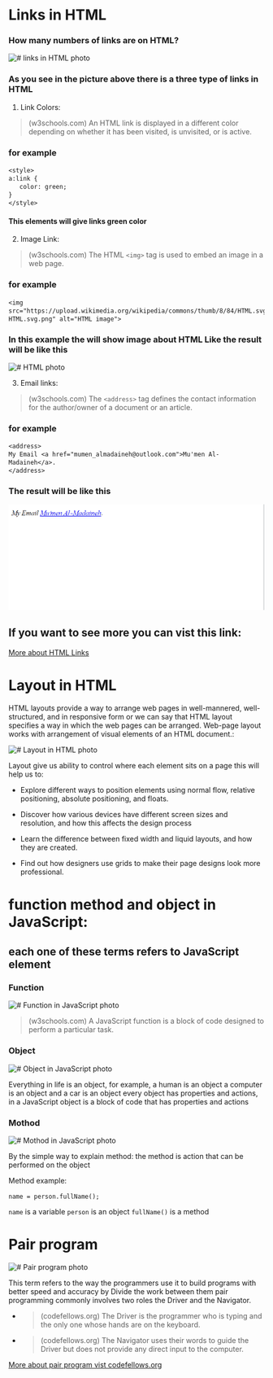 # Links in HTML

### How many numbers of links are on HTML?

![# links in HTML photo](https://www.tutorialbrain.com/wp-content/uploads/2019/02/Links-in-HTML-1.jpg)

### As you see in the picture above there is a three type of links in HTML

1. Link Colors:

> (w3schools.com) An HTML link is displayed in a different color depending on whether it has been visited, is unvisited, or is active.

### for example

```
<style>
a:link {
   color: green;
}
</style>
```

#### This elements will give links green color

2. Image Link:

> (w3schools.com) The HTML `<img>` tag is used to embed an image in a web page.

### for example

```
<img src="https://upload.wikimedia.org/wikipedia/commons/thumb/8/84/HTML.svg/260px-HTML.svg.png" alt="HTML image">
```

### In this example the  will show image about HTML Like the result will be like this

![# HTML photo](https://upload.wikimedia.org/wikipedia/commons/thumb/8/84/HTML.svg/260px-HTML.svg.png)

3. Email links:

> (w3schools.com) The `<address>` tag defines the contact information for the author/owner of a document or an article.

### for example

```
<address>
My Email <a href="mumen_almadaineh@outlook.com">Mu'men Al-Madaineh</a>.
</address>
```

### The result will be like this

![# Email Link photo](EmailLink.png)

## If you want to see more you can vist this link:

[More about HTML Links](https://www.tutorialbrain.com/html_tutorial/html_links/)

# Layout in HTML

HTML layouts provide a way to arrange web pages in well-mannered, well-structured, and in responsive form or we can say that HTML layout specifies a way in which the web pages can be arranged. Web-page layout works with arrangement of visual elements of an HTML document.:

![# Layout in HTML photo](https://data-flair.training/blogs/wp-content/uploads/sites/2/2020/07/HTML-Layout-df.jpg)

Layout give us ability to control where each element sits on a page this will help us to:

- Explore different ways to position elements using normal flow, relative positioning, absolute positioning, and floats.

- Discover how various devices have different screen sizes and resolution, and how this affects the design process

-  Learn the difference between fixed width and liquid layouts, and how they are created.

- Find out how designers use grids to make their page designs look more professional.


# function method and object in JavaScript:

## each one of these terms refers to JavaScript element

### Function

![# Function in JavaScript photo](https://data-flair.training/blogs/wp-content/uploads/sites/2/2019/03/JavaScript-function-tutorial-1200x900.jpg)

> (w3schools.com) A JavaScript function is a block of code designed to perform a particular task.

### Object

![# Object in JavaScript photo](https://www.tutsmake.com/wp-content/uploads/2020/05/JavaScript-Objects.jpeg)

Everything in life is an object, for example, a human is an object a computer is an object and a car is an object every object has properties and actions, in a JavaScript object is a block of code that has properties and actions

### Mothod

![# Mothod in JavaScript photo](https://dmitripavlutin.com/static/d0597f7819971bf2b124b653b673eb29/05127/cover-2.png)

By the simple way to explain method: the method is action that can be performed on the object

Method example:

```
name = person.fullName();
```

`name` is a variable `person` is an object `fullName()` is a method

# Pair program

![# Pair program photo](https://next-cdn.codementor.io/images/pair-programming/pair-programming-hero.png)

This term refers to the way the programmers use it to build programs with better speed and accuracy by Divide the work between them pair programming commonly involves two roles the Driver and the Navigator.

- > (codefellows.org) The Driver is the programmer who is typing and the only one whose hands are on the keyboard.

- > (codefellows.org) The Navigator uses their words to guide the Driver but does not provide any direct input to the computer.

[More about pair program vist codefellows.org](https://www.codefellows.org/blog/6-reasons-for-pair-programming/)
